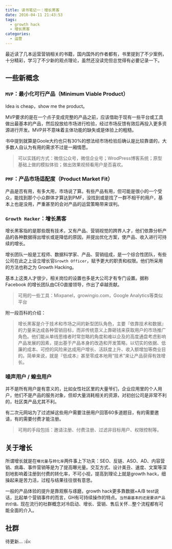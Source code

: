 ```yaml
---
title: 读书笔记一：增长黑客
date: 2016-04-11 21:43:53
tags:
  - growth hack
  - 增长黑客
categories:
  - 运营
---
```

最近读了几本运营营销相关的书籍，国内国外的作者都有，书里提到了不少案例，十分精彩，学习了不少新的观点理论，虽然还没读完但总觉得有必要记录一下。

## 一些新概念 

### `MVP`：最小化可行产品（Minimum Viable Product）

Idea is cheap，show me the product。

MVP要求的是在一个点子变成完整的产品之前，应该借助于现有一些平台或工具做出最基本的产品，然后投放给市场进行检验，经过市场反馈有效后再投入更多资源进行开发。MVP并不意味着主体功能的缺失或是体验上的粗糙。

书中提到就算是Goole大约也只有30%的想法经市场检验后确认是比较靠谱的，大多数人自认为有用的需求不过是一厢情愿。

> 可以实践的方式：微信公众号，微信企业号；WrodPress博客系统；原型基础上做的模拟体验；做出效果视频看用户是否喜欢。

### `PMF`：产品市场适配度（Product Market Fit）

产品是否有用，有多大用，市场说了算。有些产品有用，但可能是很小的一个受众，能找到那个小众群体才算达到PMF，没找到或是找了一群不相干的用户，基本上也是没用，严重甚至的会对产品的运营策略带来误判。

### `Growth Hacker`：增长黑客

增长黑客指的是那些既有技术，又有产品、营销视觉的跨界人才，他们依靠分析产品的各种数据得出增长或是降低的原因，并提出优化方案，使产品、收入进行可持续的增长。

增长团队一般是工程师、数据科学家、产品、营销组成，是一个综合性团队，有些公司在此之上设立增长官`Growth Officer`，赋予更大的职责和权限。他们所采用的方法也称之为 Growth Hacking。

基本上这类人才很少，相关岗位的设置也多是大公司才有专门设置。据称 Facebook 的增长团队由CEO直接领导，作出了卓越贡献。

> 可用的一些工具：Mixpanel，growingio.com，Google Analytics等类似平台

附一段百科的介绍：
> 增长黑客是介于技术和市场之间的新型团队角色，主要『依靠技术和数据』的力量来达成各种营销目标，而非传统意义上靠砸钱来获取用户的市场推广角色。他们能从单线思维者时常忽略的角度和难以企及的高度通盘考虑影响产品发展的因素，提出基于产品本身的改造和开发策略，以切实的依据、低廉的成本、可控的风险来达成用户增长、活跃度上升、收入额增加等商业目的。简单来说，就是『低成本』甚至零成本地用“技术”来让产品获得有效增长。

### 噪声用户 / 蝗虫用户

并不是所有用户是有意义的，比如女性社区里的大量爷们，企业应用里的个人用户，他们不是产品的服务对象，但却大量消耗相关的资源，对初创公司是非常不利的，社区类产品尤其不利。

有二次元网站为了过滤掉这些用户需要注册用户回答60多道题目，有的需要邀请，有的需要付费才能注册。

> 可用的手段包括：邀请注册、付费注册、过滤非目标用户、权限控制等。

## 关于增长

所谓增长就是在`曝光量`与`转化率`两件事上下功夫：SEO、反链、ASO、AD、内容营销、病毒、事件营销等是为了提高曝光量。交互方式、设计美丑、速度、文案等深刻地影响着注册到付费的转化率，不可小视，提高到理论上就是growth hack，细操起来是苦力活，过程与结果往往很有意思。

一般的产品体验的提升是靠观察与琢磨，growth hack更多靠数据+A/B test说话，比起单个营销事件的而言，GH有可持续操作的特点。`当然最基本的还是要讲产品的价值。`现在流行的社群概念对冷启动、增长、营销、售后关怀...整个流程都有可能全面的介入。

## 社群

待更新... ::+1::